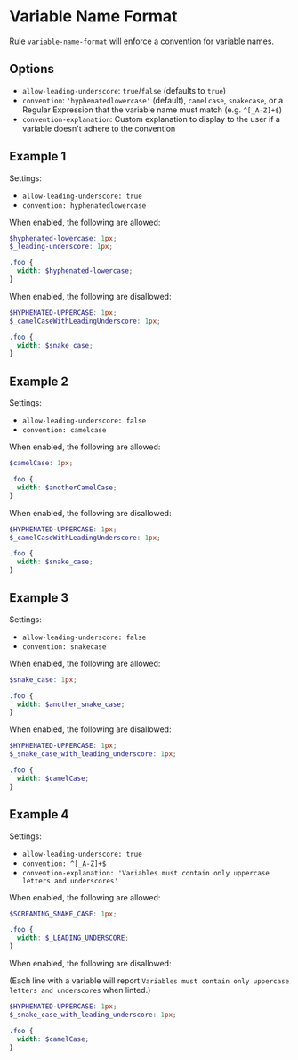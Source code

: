 # Variable Name Format

Rule `variable-name-format` will enforce a convention for variable names.

## Options

* `allow-leading-underscore`: `true`/`false` (defaults to `true`)
* `convention`: `'hyphenatedlowercase'` (default), `camelcase`, `snakecase`, or a Regular Expression that the variable name must match (e.g. `^[_A-Z]+$`)
* `convention-explanation`: Custom explanation to display to the user if a variable doesn't adhere to the convention

## Example 1

Settings:
- `allow-leading-underscore: true`
- `convention: hyphenatedlowercase`

When enabled, the following are allowed:

```scss
$hyphenated-lowercase: 1px;
$_leading-underscore: 1px;

.foo {
  width: $hyphenated-lowercase;
}

```

When enabled, the following are disallowed:

```scss
$HYPHENATED-UPPERCASE: 1px;
$_camelCaseWithLeadingUnderscore: 1px;

.foo {
  width: $snake_case;
}
```

## Example 2

Settings:
- `allow-leading-underscore: false`
- `convention: camelcase`

When enabled, the following are allowed:

```scss
$camelCase: 1px;

.foo {
  width: $anotherCamelCase;
}
```

When enabled, the following are disallowed:

```scss
$HYPHENATED-UPPERCASE: 1px;
$_camelCaseWithLeadingUnderscore: 1px;

.foo {
  width: $snake_case;
}
```

## Example 3

Settings:
- `allow-leading-underscore: false`
- `convention: snakecase`

When enabled, the following are allowed:

```scss
$snake_case: 1px;

.foo {
  width: $another_snake_case;
}
```

When enabled, the following are disallowed:

```scss
$HYPHENATED-UPPERCASE: 1px;
$_snake_case_with_leading_underscore: 1px;

.foo {
  width: $camelCase;
}
```

## Example 4

Settings:
- `allow-leading-underscore: true`
- `convention: ^[_A-Z]+$`
- `convention-explanation: 'Variables must contain only uppercase letters and underscores'`

When enabled, the following are allowed:

```scss
$SCREAMING_SNAKE_CASE: 1px;

.foo {
  width: $_LEADING_UNDERSCORE;
}
```

When enabled, the following are disallowed:

(Each line with a variable will report `Variables must contain only uppercase letters and underscores` when linted.)

```scss
$HYPHENATED-UPPERCASE: 1px;
$_snake_case_with_leading_underscore: 1px;

.foo {
  width: $camelCase;
}
```
